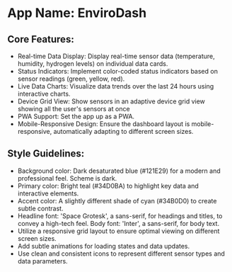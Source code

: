 # **App Name**: EnviroDash

## Core Features:

- Real-time Data Display: Display real-time sensor data (temperature, humidity, hydrogen levels) on individual data cards.
- Status Indicators: Implement color-coded status indicators based on sensor readings (green, yellow, red).
- Live Data Charts: Visualize data trends over the last 24 hours using interactive charts.
- Device Grid View: Show sensors in an adaptive device grid view showing all the user's sensors at once
- PWA Support: Set the app up as a PWA.
- Mobile-Responsive Design: Ensure the dashboard layout is mobile-responsive, automatically adapting to different screen sizes.

## Style Guidelines:

- Background color: Dark desaturated blue (#121E29) for a modern and professional feel. Scheme is dark.
- Primary color: Bright teal (#34D0BA) to highlight key data and interactive elements.
- Accent color: A slightly different shade of cyan (#34B0D0) to create subtle contrast.
- Headline font: 'Space Grotesk', a sans-serif, for headings and titles, to convey a high-tech feel. Body font: 'Inter', a sans-serif, for body text.
- Utilize a responsive grid layout to ensure optimal viewing on different screen sizes.
- Add subtle animations for loading states and data updates.
- Use clean and consistent icons to represent different sensor types and data parameters.